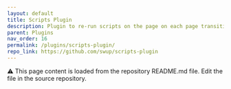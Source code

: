 ```yaml
---
layout: default
title: Scripts Plugin
description: Plugin to re-run scripts on the page on each page transition
parent: Plugins
nav_order: 16
permalink: /plugins/scripts-plugin/
repo_link: https://github.com/swup/scripts-plugin
---
```


⚠️ This page content is loaded from the repository README.md file. Edit the file in the source repository.
